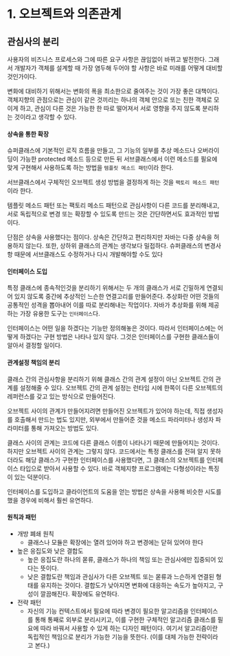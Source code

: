 # 1. 오브젝트와 의존관계

## 관심사의 분리

사용자의 비즈니스 프로세스와 그에 따른 요구 사항은 끊임없이 바뀌고 발전한다. 그래서 개발자가 객체를 설계할 때 가장 염두해 두어야 할 사항은 바로 미래를 어떻게 대비할 것인가이다.

변화에 대비하기 위해서는 변화의 폭을 최소한으로 줄여주는 것이 가장 좋은 대책이다. 객체지향의 관점으로는 관심이 같은 것끼리는 하나의 객체 안으로 또는 친한 객체로 모이게 하고, 관심이 다른 것은 가능한 한 따로 떨어져서 서로 영향을 주지 않도록 분리하는 것이라고 생각할 수 있다.

#### 상속을 통한 확장

슈퍼클래스에 기본적인 로직 흐름을 만들고, 그 기능의 일부를 추상 메소드나 오버라이딩이 가능한 protected 메소드 등으로 만든 뒤 서브클래스에서 이런 메소드를 필요에 맞게 구현해서 사용하도록 하는 방법을 `템플릿 메소드 패턴`이라 한다.

서브클래스에서 구체적인 오브젝트 생성 방법을 결정하게 하는 것을 `팩토리 메소드 패턴`이라 한다.

템플릿 메소드 패턴 또는 팩토리 메소드 패턴으로 관심사항이 다른 코드를 분리해내고, 서로 독립적으로 변경 또는 확장할 수 있도록 만드는 것은 간단하면서도 효과적인 방법이다.

단점은 상속을 사용했다는 점이다. 상속은 간단하고 편리하지만 자바는 다중 상속을 허용하지 않는다. 또한, 상하위 클래스의 관계는 생각보다 밀접하다. 슈퍼클래스의 변경사항 때문에 서브클래스도 수정하거나 다시 개발해야할 수도 있다

#### 인터페이스 도입

특정 클래스에 종속적인것을 분리하기 위해서는 두 개의 클래스가 서로 긴밀하게 연결되어 있지 않도록 중간에 추상적인 느슨한 연결고리를 만들어준다. 추상화란 어떤 것들의 공통적인 성격을 뽑아내어 이를 따로 분리해내는 작업이다. 자바가 추상화를 위해 제공하는 가장 유용한 도구는 `인터페이스`다.

인터페이스는 어떤 일을 하겠다는 기능만 정의해놓은 것이다. 따라서 인터페이스에는 어떻게 하겠다는 구현 방법은 나타나 있지 않다. 그것은 인터페이스를 구현한 클래스들이 알아서 결정할 일이다.

#### 관계설정 책임의 분리

클래스 간의 관심사항을 분리하기 위해 클래스 간의 관계 설정이 아닌 오브젝트 간의 관계를 설정해줄 수 있다. 오브젝트 간의 관계 설정는 런타임 시에 한쪽이 다른 오브젝트의 레퍼런스를 갖고 있는 방식으로 만들어진다.

오브젝트 사이의 관계가 만들어지려면 만들어진 오브젝트가 있어야 하는데, 직접 생성자를 호출해서 만드는 법도 있지만, 외부에서 만들어준 것을 메소드 파라미터나 생성자 파라미터를 통해 가져오는 방법도 있다.

클래스 사이의 관계는 코드에 다른 클래스 이름이 나타나기 때문에 만들어지는 것이다. 하지만 오브젝트 사이의 관계는 그렇지 않다. 코드에서는 특정 클래스를 전혀 알지 못하더라도 해당 클래스가 구현한 인터페이스를 사용했다면, 그 클래스의 오브젝트를 인터페이스 타입으로 받아서 사용할 수 있다. 바로 객체지향 프로그램에는 다형성이라는 특징이 있는 덕분이다.

인터페이스를 도입하고 클라이언트의 도움을 얻는 방법은 상속을 사용해 비슷한 시도를 했을 경우에 비해서 훨씬 유연하다.

#### 원칙과 패턴

* 개방 폐쇄 원칙
  * 클래스나 모듈은 확장에는 열려 있어야 하고 변경에는 닫혀 있어야 한다
* 높은 응집도와 낮은 결합도
  * 높은 응집도란 하나의 몯류, 클래스가 하나의 책임 또는 관심사에만 집중되어 있다는 뜻이다.
  * 낮은 결합도란 책임과 관심사가 다른 오브젝트 또는 몯류과 느슨하게 연결된 형태를 유지하는 것이다. 결합도가 낮아지면 변화에 대응하는 속도가 높아지고, 구성이 깔끔해진다. 확장에도 유연하다.
* 전략 패턴
  * 자신의 기능 컨텍스트에서 필요에 따라 변경이 필요한 알고리즘을 인터페이스를 통해 통째로 외부로 분리시키고, 이를 구현한 구체적인 알고리즘 클래스를 필요에 따라 바꿔서 사용할 수 있게 하는 디자인 패턴이다. 여기서 알고리즘이란 독립적인 책임으로 분리가 가능한 기능을 뜻한다. \(이를 대체 가능한 전략이라고 본다.\)

